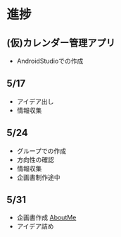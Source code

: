 # 進捗

## **(仮)カレンダー管理アプリ**
* AndroidStudioでの作成

## 5/17
* アイデア出し
* 情報収集

## 5/24
* グループでの作成
* 方向性の確認
* 情報収集
* 企画書制作途中

## 5/31
* 企画書作成 [AboutMe](https://docs.google.com/document/d/1LFa_Ux8PbEcI2raAzAoMy6upnTCqoVh2wW3cfRVHxpQ/edit?usp=sharing)
* アイデア詰め
